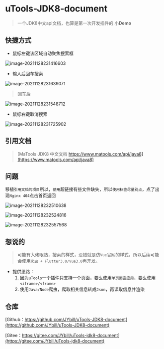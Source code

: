 # uTools-JDK8-document

> 一个JDK8中文api文档，也算是第一次开发插件的 小**Demo**



## 快捷方式

+ 鼠标左键该区域自动聚焦搜索框

![image-20211128231416603](https://gitee.com/JYbill/typroa_pic/raw/master//uTools-JDK8-document/image-20211128231416603.png)

+ 输入后回车搜索

![image-20211128231639071](https://gitee.com/JYbill/typroa_pic/raw/master//uTools-JDK8-document/image-20211128231639071.png)

> 回车后

![image-20211128231548712](https://gitee.com/JYbill/typroa_pic/raw/master//uTools-JDK8-document/image-20211128231548712.png)

+ 鼠标右键取消搜索

![image-20211128231725902](https://gitee.com/JYbill/typroa_pic/raw/master//uTools-JDK8-document/image-20211128231725902.png)





## 引用文档

> [MaTools JDK8 中文文档 https://www.matools.com/api/java8](https://www.matools.com/api/java8)





## 问题

移植`引用文档的项目`所以，`使用`超链接有些文件缺失，所以`使用标签尽量别点`，点了出现`Nginx 404`点击首页返回

![image-20211128232510638](https://gitee.com/JYbill/typroa_pic/raw/master//uTools-JDK8-document/image-20211128232510638.png)

![image-20211128232524816](https://gitee.com/JYbill/typroa_pic/raw/master//uTools-JDK8-document/image-20211128232524816.png)

![image-20211128232557568](https://gitee.com/JYbill/typroa_pic/raw/master//uTools-JDK8-document/image-20211128232557568.png)





## 想说的

> 可能有大佬眼熟，搜索的样式，没错就是仿`Vue`官网的样式，所以后续可能会使用`爬虫 + Flutter3.0/Vue3.0`再开发。

+ 提供思路：
  1. 因为`uTools`一个插件只支持一个页面，要么使用`单页面富应用`，要么使用`<iframe>/<frame>`
  2. 使用`Java/Node`爬虫，爬取相关信息转成`Json`，再读取信息并渲染





## 仓库

[Github：https://github.com/JYbill/uTools-JDK8-document](https://github.com/JYbill/uTools-JDK8-document)

[Gitee：https://gitee.com/JYbill/uTools-jdk8-document](https://gitee.com/JYbill/uTools-jdk8-document)

